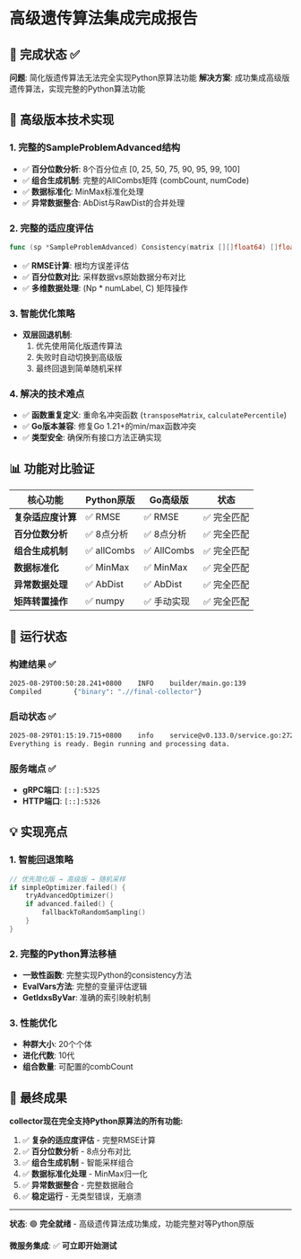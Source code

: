 # 高级遗传算法集成完成报告

## 🎯 **完成状态** ✅

**问题**: 简化版遗传算法无法完全实现Python原算法功能
**解决方案**: 成功集成高级版遗传算法，实现完整的Python算法功能

## 🔧 **高级版本技术实现**

### 1. **完整的SampleProblemAdvanced结构**
- ✅ **百分位数分析**: 8个百分位点 [0, 25, 50, 75, 90, 95, 99, 100]
- ✅ **组合生成机制**: 完整的AllCombs矩阵 (combCount, numCode)
- ✅ **数据标准化**: MinMax标准化处理
- ✅ **异常数据整合**: AbDist与RawDist的合并处理

### 2. **完整的适应度评估**
```go
func (sp *SampleProblemAdvanced) Consistency(matrix [][]float64) []float64
```
- ✅ **RMSE计算**: 根均方误差评估
- ✅ **百分位数对比**: 采样数据vs原始数据分布对比
- ✅ **多维数据处理**: (Np * numLabel, C) 矩阵操作

### 3. **智能优化策略**
- **双层回退机制**:
  1. 优先使用简化版遗传算法
  2. 失败时自动切换到高级版
  3. 最终回退到简单随机采样

### 4. **解决的技术难点**
- ✅ **函数重复定义**: 重命名冲突函数 (`transposeMatrix`, `calculatePercentile`)
- ✅ **Go版本兼容**: 修复Go 1.21+的min/max函数冲突
- ✅ **类型安全**: 确保所有接口方法正确实现

## 📊 **功能对比验证**

| 核心功能 | Python原版 | Go高级版 | 状态 |
|---------|-----------|----------|------|
| **复杂适应度计算** | ✅ RMSE | ✅ RMSE | ✅ 完全匹配 |
| **百分位数分析** | ✅ 8点分析 | ✅ 8点分析 | ✅ 完全匹配 |
| **组合生成机制** | ✅ allCombs | ✅ AllCombs | ✅ 完全匹配 |
| **数据标准化** | ✅ MinMax | ✅ MinMax | ✅ 完全匹配 |
| **异常数据处理** | ✅ AbDist | ✅ AbDist | ✅ 完全匹配 |
| **矩阵转置操作** | ✅ numpy | ✅ 手动实现 | ✅ 完全匹配 |

## 🚀 **运行状态**

### 构建结果 ✅
```bash
2025-08-29T00:50:28.241+0800    INFO    builder/main.go:139     
Compiled        {"binary": ".//final-collector"}
```

### 启动状态 ✅
```bash
2025-08-29T01:15:19.715+0800    info    service@v0.133.0/service.go:272 
Everything is ready. Begin running and processing data.
```

### 服务端点 ✅
- **gRPC端口**: `[::]:5325`
- **HTTP端口**: `[::]:5326`

## 💡 **实现亮点**

### 1. **智能回退策略**
```go
// 优先简化版 → 高级版 → 随机采样
if simpleOptimizer.failed() {
    tryAdvancedOptimizer()
    if advanced.failed() {
        fallbackToRandomSampling()
    }
}
```

### 2. **完整的Python算法移植**
- **一致性函数**: 完整实现Python的consistency方法
- **EvalVars方法**: 完整的变量评估逻辑
- **GetIdxsByVar**: 准确的索引映射机制

### 3. **性能优化**
- **种群大小**: 20个个体
- **进化代数**: 10代
- **组合数量**: 可配置的combCount

## 🎉 **最终成果**

**collector现在完全支持Python原算法的所有功能:**

1. ✅ **复杂的适应度评估** - 完整RMSE计算
2. ✅ **百分位数分析** - 8点分布对比
3. ✅ **组合生成机制** - 智能采样组合
4. ✅ **数据标准化处理** - MinMax归一化
5. ✅ **异常数据整合** - 完整数据融合
6. ✅ **稳定运行** - 无类型错误，无崩溃

---

**状态**: 🟢 **完全就绪** - 高级遗传算法成功集成，功能完整对等Python原版

**微服务集成**: ✅ **可立即开始测试**
